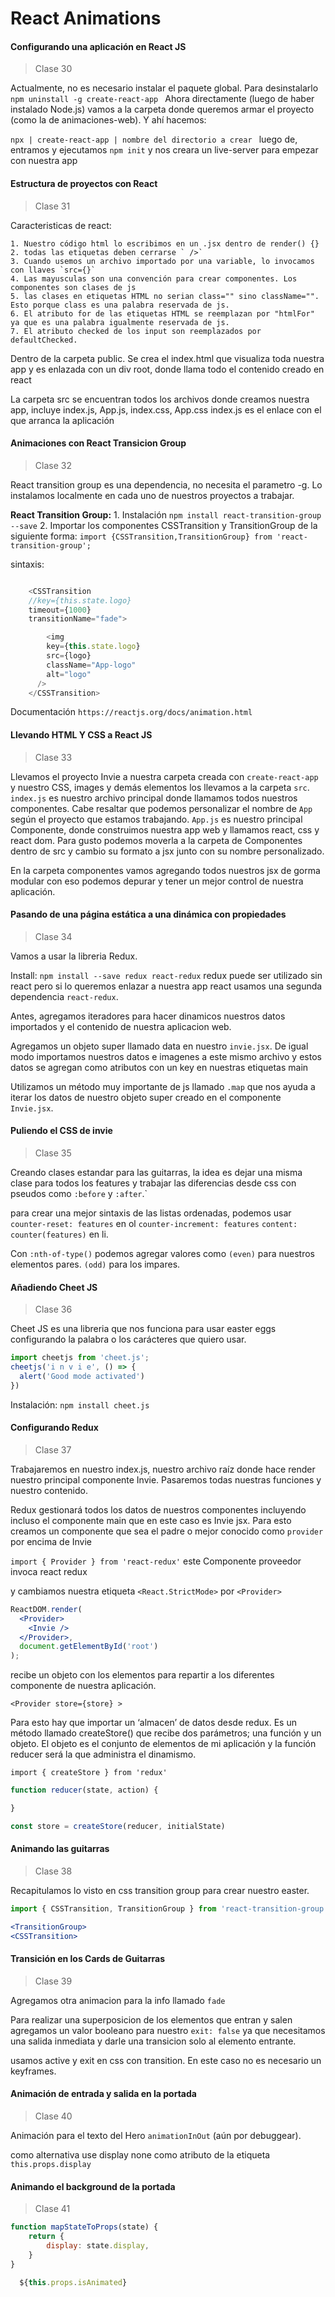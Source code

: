 # React Animations

#### Configurando una aplicación en React JS

 >Clase 30

Actualmente, no es necesario instalar el paquete global. Para desinstalarlo `npm uninstall -g create-react-app `
Ahora directamente (luego de haber instalado Node.js) vamos a la carpeta donde queremos armar el proyecto (como la de animaciones-web).
Y ahí hacemos:

`npx | create-react-app | nombre del directorio a crear ` luego de, entramos y ejecutamos `npm init` y nos creara un live-server para empezar con nuestra app

#### Estructura de proyectos con React

 >Clase 31

Caracteristicas de react:

    1. Nuestro código html lo escribimos en un .jsx dentro de render() {}
    2. todas las etiquetas deben cerrarse ` />`
    3. Cuando usemos un archivo importado por una variable, lo invocamos con llaves `src={}`
    4. Las mayusculas son una convención para crear componentes. Los componentes son clases de js
    5. las clases en etiquetas HTML no serian class="" sino className="". Esto porque class es una palabra reservada de js.
    6. El atributo for de las etiquetas HTML se reemplazan por "htmlFor" ya que es una palabra igualmente reservada de js.
    7. El atributo checked de los input son reemplazados por defaultChecked.

Dentro de la carpeta public. Se crea el index.html que visualiza toda nuestra app y es enlazada con un div root, donde llama todo el contenido creado en react

La carpeta src se encuentran todos los archivos donde creamos nuestra app, incluye index.js, App.js, index.css, App.css
index.js es el enlace con el que arranca la aplicación

#### Animaciones con React Transicion Group

 >Clase 32

React transition group es una dependencia, no necesita el parametro -g. Lo instalamos localmente en cada uno de nuestros proyectos a trabajar.

**React Transition Group:**
    1. Instalación
    `npm install react-transition-group --save`
    2. Importar los componentes CSSTransition y TransitionGroup de la siguiente forma:
    `import {CSSTransition,TransitionGroup} from 'react-transition-group';`

sintaxis: 
``` js

 	<CSSTransition 
  	//key={this.state.logo}
    timeout={1000} 
    transitionName="fade">

   		<img 
        key={this.state.logo}
        src={logo} 
        className="App-logo" 
        alt="logo" 
      />
	</CSSTransition>

```

Documentación
    `https://reactjs.org/docs/animation.html`

#### Llevando HTML Y CSS a React JS

 >Clase 33

Llevamos el proyecto Invie a nuestra carpeta creada con `create-react-app` y nuestro CSS, images y demás elementos los llevamos a la carpeta `src`.
`index.js` es nuestro archivo principal donde llamamos todos nuestros componentes. Cabe resaltar que podemos personalizar el nombre de `App` según el proyecto que estamos trabajando.
`App.js` es nuestro principal Componente, donde construimos nuestra app web y llamamos react, css y react dom. Para gusto podemos moverla a la carpeta de Componentes dentro de src y cambio su formato a jsx junto con su nombre personalizado.

En la carpeta componentes vamos agregando todos nuestros jsx de gorma modular con eso podemos depurar y tener un mejor control de nuestra aplicación.

#### Pasando de una página estática a una dinámica con propiedades

 >Clase 34

Vamos a usar la libreria Redux.

Install:
`npm install --save redux react-redux` redux puede ser utilizado sin react pero si lo queremos enlazar a nuestra app react usamos una segunda dependencia `react-redux`.

Antes, agregamos iteradores para hacer dinamicos nuestros datos importados y el contenido de nuestra aplicacion web.

Agregamos un objeto super llamado data en nuestro `invie.jsx`. De igual modo importamos nuestros datos e imagenes a este mismo archivo y estos datos se agregan como atributos con un key en nuestras etiquetas main

Utilizamos un método muy importante de js llamado `.map` que nos ayuda a iterar los datos de nuestro objeto super creado en el componente `Invie.jsx`.

#### Puliendo el CSS de invie

 >Clase 35

Creando clases estandar para las guitarras, la idea es dejar una misma clase para todos los features y trabajar las diferencias desde css con pseudos como `:before` y `:after`.`

para crear una mejor sintaxis de las listas ordenadas, podemos usar `counter-reset: features` en ol `counter-increment: features` `content: counter(features)` en li.

Con `:nth-of-type()` podemos agregar valores como `(even)` para nuestros elementos pares. `(odd)` para los impares.

#### Añadiendo Cheet JS

 >Clase 36

Cheet JS es una libreria que nos funciona para usar easter eggs configurando la palabra o los carácteres que quiero usar.

``` jsx
import cheetjs from 'cheet.js';
cheetjs('i n v i e', () => {
  alert('Good mode activated')
})
```

Instalación:
`npm install cheet.js`

#### Configurando Redux

 >Clase 37

Trabajaremos en nuestro index.js, nuestro archivo raíz donde hace render nuestro principal componente Invie.
Pasaremos todas nuestras funciones y nuestro contenido.

Redux gestionará todos los datos de nuestros componentes incluyendo incluso el componente main que en este caso es Invie jsx. 
Para esto creamos un componente que sea el padre o mejor conocido como `provider` por encima de Invie

`import { Provider } from 'react-redux'` este Componente proveedor invoca react redux

y cambiamos nuestra etiqueta `<React.StrictMode>` por `<Provider>`

``` jsx 
ReactDOM.render(
  <Provider>
    <Invie />
  </Provider>,
  document.getElementById('root')
);
```

<Provider> recibe un objeto con los elementos para repartir a los diferentes componente de nuestra aplicación.

`<Provider store={store} >`

Para esto hay que importar un ‘almacen’ de datos desde redux. Es un método llamado createStore() que recibe dos parámetros; una función y un objeto. El objeto es el conjunto de elementos de mi aplicación y la función reducer será la que administra el dinamismo.

`import { createStore } from 'redux'`

``` jsx
function reducer(state, action) {

}

const store = createStore(reducer, initialState)
```

#### Animando las guitarras

 >Clase 38

Recapitulamos lo visto en css transition group para crear nuestro easter.
``` jsx
import { CSSTransition, TransitionGroup } from 'react-transition-group'

<TransitionGroup>
<CSSTransition>
```

#### Transición en los Cards de Guitarras

 >Clase 39

Agregamos  otra animacion para la info llamado `fade`

Para realizar una superposicion de los elementos que entran y salen agregamos un valor booleano para nuestro `exit: false` ya que necesitamos una salida inmediata y darle una transicion solo al elemento entrante.

usamos active y exit en css con transition. En este caso no es necesario un keyframes.

#### Animación de entrada y salida en la portada

 >Clase 40

Animación para el texto del Hero `animationInOut` (aún por debuggear).

como alternativa use display none como atributo de la etiqueta `this.props.display`

#### Animando el background de la portada

 >Clase 41

``` jsx
function mapStateToProps(state) {
    return {
        display: state.display,
    }
}

  ${this.props.isAnimated}
```

